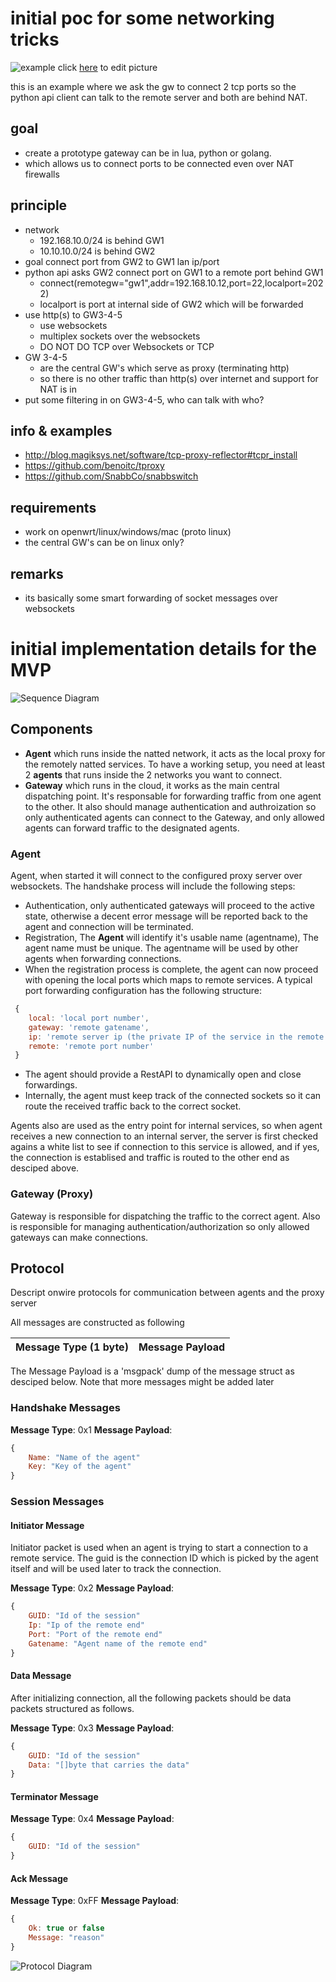initial poc for some networking tricks
======================================

![example](https://docs.google.com/drawings/d/1CkCJhaFLX4KoU2_Ay1MpRGey4MzjTqcb8oqxPp1LYvg/pub?w=960&h=720)
click [here](https://docs.google.com/drawings/d/1CkCJhaFLX4KoU2_Ay1MpRGey4MzjTqcb8oqxPp1LYvg/edit) to edit picture

this is an example where we ask the gw to connect 2 tcp ports
so the python api client can talk to the remote server and both are behind NAT.

## goal

- create a prototype gateway can be in lua, python or golang.
- which allows us to connect ports to be connected even over NAT firewalls

## principle

- network
	- 192.168.10.0/24 is behind GW1
	- 10.10.10.0/24 is behind GW2
- goal connect port from GW2 to GW1 lan ip/port
- python api asks GW2 connect port on GW1 to a remote port behind GW1
	-  connect(remotegw="gw1",addr=192.168.10.12,port=22,localport=2022)
	-  localport is port at internal side of GW2 which will be forwarded
- use http(s) to GW3-4-5  
	- use websockets
	- multiplex sockets over the websockets
	- DO NOT DO TCP over Websockets or TCP
- GW 3-4-5
	- are the central GW's which serve as proxy (terminating http)
	- so there is no other traffic than http(s) over internet and support for NAT is in
- put some filtering in on GW3-4-5, who can talk with who?
	
## info & examples

- http://blog.magiksys.net/software/tcp-proxy-reflector#tcpr_install
- https://github.com/benoitc/tproxy
- https://github.com/SnabbCo/snabbswitch

## requirements

- work on openwrt/linux/windows/mac (proto linux)
- the central GW's can be on linux only?

## remarks

- its basically some smart forwarding of socket messages over websockets


initial implementation details for the MVP
==========================================

![Sequence Diagram](http://www.plantuml.com/plantuml/img/RLB1JW8n4BtlLqouYv4Z1nEYKJaOITHuuJ9qXwMXp3JjhClwzKvPL20sQJlDp7jl-bfqAWdUCoN03AtjLSIatlc8h32QDMJRpQXaiSGtP_b7LEgmBzcc-myv-KDEgfMqN6FgOVHAwTCxEYJp45TLawIDC6Ul7eF_yjp0KRuQfE7grcIcy8HSvmrk2Im0R7L3x1sg5xweV8d4yF4AJfZ97Ge0WaY41xiseTkKrDetRQ8Qrf8wJBMLsFWZ6g8ZMH270Q8aNN9Hxz1h0Pv8P2DWKO90QpsGtVUCE-z-138uP5WHP3N7p7hvj2LHLfWjveOW8ouCGrYLEHwFg_8ybmsPkLQQTXYM_7Qtk9ulJYzxxiPp6zJ7G7k8s0V1Uico1aFPsMsjriwbauvMaCLjIQkc-nMSJE7UvuXgfjMe22fWpY-vfkmRjfzGGpFyXq5tKg37rvt28ic-Fn4kGaF3tm00)

## Components
- **Agent** which runs inside the natted network, it acts as the local proxy for the remotely natted services. To have a working setup, you need at least 2 **agents** that runs inside the 2 networks you want to connect.
- **Gateway** which runs in the cloud, it works as the main central dispatching point. It's responsable for forwarding traffic from one agent to the other. It also should manage authentication and authroization so only authenticated agents can connect to the Gateway, and only allowed agents can forward traffic to the designated agents.

### Agent
Agent, when started it will connect to the configured proxy server over websockets. The handshake process will include the following steps:
- Authentication, only authenticated gateways will proceed to the active state, otherwise a decent error message will be reported back to the agent and connection will be terminated.
- Registration, The **Agent** will identify it's usable name (agentname), The agent name must be unique. The agentname will be used by other agents when forwarding connections.
- When the registration process is complete, the agent can now proceed with opening the local ports which maps to remote services. A typical port forwarding configuration has the following structure:

```javascript
 {
 	local: 'local port number',
 	gateway: 'remote gatename',
 	ip: 'remote server ip (the private IP of the service in the remote network)'
 	remote: 'remote port number'
 }
 ```

- The agent should provide a RestAPI to dynamically open and close forwardings.
- Internally, the agent must keep track of the connected sockets so it can route the received traffic back to the correct socket.

Agents also are used as the entry point for internal services, so when agent receives a new connection to an internal server, the server is first checked agains a white list to see if connection to this service is allowed, and if yes, the connection is establised and traffic is routed to the other end as desciped above.

### Gateway (Proxy)
Gateway is responsible for dispatching the traffic to the correct agent. Also is responsible for managing authentication/authorization so only allowed gateways
can make connections.

## Protocol
Descript onwire protocols for communication between agents and the proxy server

All messages are constructed as following

|Message Type (1 byte)| Message Payload|
|---------------------|----------------|


The Message Payload is a 'msgpack' dump of the message struct as desciped below. Note that more messages might be added later

### Handshake Messages

**Message Type**: 0x1
**Message Payload**:
```javascript
{
    Name: "Name of the agent"
    Key: "Key of the agent"
}
```

### Session Messages

#### Initiator Message
Initiator packet is used when an agent is trying to start a connection to a remote service. The guid is the connection ID which is picked by the 
agent itself and will be used later to track the connection.

**Message Type**: 0x2
**Message Payload**:

```javascript
{
    GUID: "Id of the session"
    Ip: "Ip of the remote end"
    Port: "Port of the remote end"
    Gatename: "Agent name of the remote end"
}
```

#### Data Message

After initializing connection, all the following packets should be data packets structured as follows.

**Message Type**: 0x3
**Message Payload**:
```javascript
{
    GUID: "Id of the session"
    Data: "[]byte that carries the data"
}
```

#### Terminator Message

**Message Type**: 0x4
**Message Payload**:
```javascript
{
    GUID: "Id of the session"
}
```

#### Ack Message

**Message Type**: 0xFF
**Message Payload**:

```javascript
{
    Ok: true or false
    Message: "reason"
}
```
![Protocol Diagram](http://www.plantuml.com/plantuml/img/dPBFRjim3CRlUWh2bpP0cWSerWB1Xc4xRUXws81TM4bk1CkaeJzjylQb93iDcdQ7-IIBtqUAFpAvv2rqdtaSCpcDoJ71py29DVjEgGVEP30SeDi-MahmkmECWEMyLnE6vBIRK0ATcFQ76ftAwSpvvzLvKAfbWAlRfhw6RqWcxd2m2ds2Nrbh6wC2-QgWA9ld6hPwkEJX9eLiLyhwQE47lVgXH-TpiF_qzYYsDOnIGo8t5tSM8zF5wdtJlGsZ8qmMD1DPNI0fIqPjDflpJhwJImuJXqjdrdF3wxzKChjf3HE7jAfDpbp02HR9-VJUaoNVLmxF60ou9U_ox2flgfFo9tH0jBNJ3_hgvyoe1mWsJaon9IMMNeDxtANwMxuwNeWxpjw0OT3U8kK9nZAoHHI5EqHvNTaYQIijuCnHulfQJeBrPVLUKDQIRPWdMEHoHbDQaOjC0_4pGU9vo_vhoCleFFC4Np0XcFpWtNwPvQUhsnbc2QePyPlR3-U_R4jTW9Kwc-URU6NjRTzGR-dGXA2H1AMGIRj6AHrznmKuWdi1)